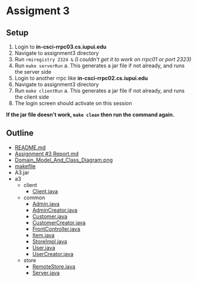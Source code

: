 # Assigment 3

## Setup

1. Login to **in-csci-rrpc03.cs.iupui.edu**
2. Navigate to assignment3 directory
3. Run `rmiregistry 2324 &` *(I couldn't get it to work on rrpc01 or port 2323)*
4. Run `make serverRun`
   a. This generates a jar file if not already, and runs the server side
5. Login to another rrpc like **in-csci-rrpc02.cs.iupui.edu**
6. Navigate to assignment3 directory
7. Run `make clientRun`
   a. This generates a jar file if not already, and runs the client side
8. The login screen should activate on this session

**If the jar file doesn't work, `make clean` then run the command again.**

## Outline

- [README.md](README.md)
- [Assignment #3 Report.md](Assignment3Report.md)
- [Domain_Model_And_Class_Diagram.png](Domain_Model_And_Class_Diagram.png)
- [makefile](makefile)
- A3.jar
- a3
  - client
    - [Client.java](a3/client/Client.java)
  - common
    - [Admin.java](a3/common/Admin.java)
    - [AdminCreator.java](a3/common/AdminCreator.java)
    - [Customer.java](a3/common/Customer.java)
    - [CustomerCreator.java](a3/common/CustomerCreator.java)
    - [FrontController.java](a3/common/FrontController.java)
    - [Item.java](a3/common/Item.java)
    - [StoreImpl.java](a3/common/StoreImpl.java)
    - [User.java](a3/common/User.java)
    - [UserCreator.java](a3/common/UserCreator.java)
  - store
    - [RemoteStore.java](a3/store/RemoteStore.java)
    - [Server.java](a3/store/Server.java)
